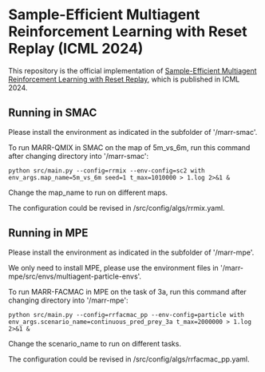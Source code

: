 # Sample-Efficient Multiagent Reinforcement Learning with Reset Replay (ICML 2024)

This repository is the official implementation of [Sample-Efficient Multiagent Reinforcement Learning with Reset Replay](https://openreview.net/pdf?id=w8ei1o9U5y), which is published in ICML 2024.

## Running in SMAC

Please install the environment as indicated in the subfolder of '/marr-smac'.

To run MARR-QMIX in SMAC on the map of 5m_vs_6m, run this command after changing directory into '/marr-smac':

```smac
python src/main.py --config=rrmix --env-config=sc2 with env_args.map_name=5m_vs_6m seed=1 t_max=1010000 > 1.log 2>&1 &
```

Change the map_name to run on different maps.

The configuration could be revised in /src/config/algs/rrmix.yaml.

## Running in MPE

Please install the environment as indicated in the subfolder of '/marr-mpe'. 

We only need to install MPE, please use the environment files in '/marr-mpe/src/envs/multiagent-particle-envs'.

To run MARR-FACMAC in MPE on the task of 3a, run this command after changing directory into '/marr-mpe':

```smac
python src/main.py --config=rrfacmac_pp --env-config=particle with env_args.scenario_name=continuous_pred_prey_3a t_max=2000000 > 1.log 2>&1 &
```

Change the scenario_name to run on different tasks.

The configuration could be revised in /src/config/algs/rrfacmac_pp.yaml.




